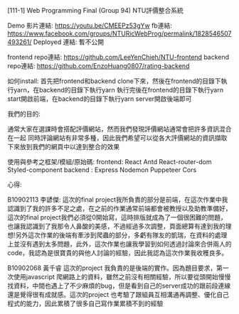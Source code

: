 [111-1] Web Programming Final
(Group 94) NTU評價整合系統

Demo 影片連結: https://youtu.be/CMEEPz53gYw
fb連結: https://www.facebook.com/groups/NTURicWebProg/permalink/1828546507493261/
Deployed 連結: 暫不公開

frontend repo連結: https://github.com/LeeYenChieh/NTU-frontend
backend repo連結: https://github.com/EnzoHuang0807/rating-backend

如何install:
    首先把frontend和backend clone下來，然後在frontend的目錄下執行yarn，在backend的目錄下執行yarn
    執行完後在frontend的目錄下執行yarn start開啟前端，在backend的目錄下執行yarn server開啟後端即可

我們的目的: 

通常大家在選課時會搭配評價網站，然而我們發現評價網站通常會把許多資訊混合在一起
同時評論網站有非常多種，因此我們希望可以從各大評價網站的資訊擷取下來放到我們的網頁中以達到整合的效果

使用與參考之框架/模組/原始碼:
frontend:
    React
    Antd
    React-router-dom
    Styled-component
backend :
    Express
    Nodemon
    Puppeteer
    Cors

心得:

B10902113 李諺傑:
這次的final project我所負責的部分是前端，在這次作業中我認識到了我的許多不足之處，在之前的作業通常前端都會被教授以及助教準備好，這次的final project我們必須從0開始寫，這時排版就成為了一個很困難的問題，也讓我認識到了我那令人鼻酸的美感，不過經過多次調整，頁面總算有達到我的理想!另外這次作業的後端有牽涉到爬蟲的部分，多虧有隊友的凱瑞，在資料的處理上並沒有遇到太多問題，此外，這次作業也讓我學習到如何透過討論來合併兩人的code，我認為是很寶貴的與他人討論的經驗，因此我認為這次作業我收穫良多。

B10902068 黃千睿
這次的project 我負責的是後端的實作。因為題目要求，第一次使用javascript 爬網路上的資料，雖然之前沒有相關經驗，所以要從頭開始慢慢找資料，中間也遇上了不少麻煩的bug，但是看到自己的server成功的跟前段連線還是覺得很有成就感。這次的project 也考驗了跟組員互相溝通再調整、優化自己程式的能力，因此累積了很多自己寫作業累積不到的經驗